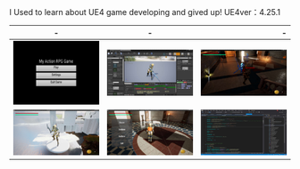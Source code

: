 I Used to learn about UE4 game developing and gived up!
UE4ver：4.25.1

| -        | -           | -  |
| ------------- |:-------------:| -----:|
| ![start](ScreenCapture/rpg1.jpg?cropResize=50,50) | ![start](ScreenCapture/rpg12.jpg?cropResize=50,50) |    ![start](ScreenCapture/rpg3.jpg?cropResize=50,50) |
| ![start](ScreenCapture/rpg6.jpg?cropResize=50,50) | ![start](ScreenCapture/rpg8.jpg?cropResize=50,50) |    ![start](ScreenCapture/rpg9.jpg?cropResize=50,50) |
